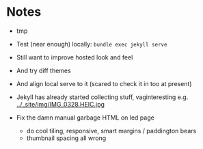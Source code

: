 # Notes

- tmp

- Test (near enough) locally: `bundle exec jekyll serve`
- Still want to improve hosted look and feel
- And try diff themes
- And align local serve to it (scared to check it in too at present)
- Jekyll has already started collecting stuff, vaginteresting e.g. [../_site/img/IMG_0328.HEIC.jpg](../_site/img/IMG_0328.HEIC.jpg)
- Fix the damn manual garbage HTML on led page
    - do cool tiling, responsive, smart margins / paddington bears
    - thumbnail spacing all wrong
